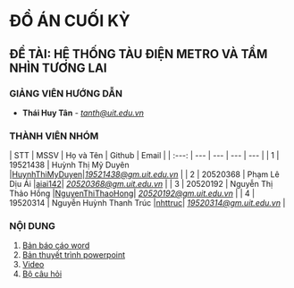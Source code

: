 # ĐỒ ÁN CUỐI KỲ
## ĐỀ TÀI: HỆ THỐNG TÀU ĐIỆN METRO VÀ TẦM NHÌN TƯƠNG LAI

### GIẢNG VIÊN HƯỚNG DẪN
<a name="giangvien"></a>
* **Thái Huy Tân** - *tanth@uit.edu.vn*

### THÀNH VIÊN NHÓM
<a name="thanhvien"></a>
| STT | MSSV | Họ và Tên | Github | Email |
| :---: | --- | --- | --- | --- |
| 1 | 19521438 | Huỳnh Thị Mỹ Duyên |[HuynhThiMyDuyen](https://github.com/HuynhThiMyDuyen)|*19521438@gm.uit.edu.vn* |
| 2 | 20520368 | Phạm Lê Dịu Ái |[aiai142](https://github.com/aiai142)| *20520368@gm.uit.edu.vn* |
| 3 | 20520192 | Nguyễn Thị Thảo Hồng |[NguyenThiThaoHong](https://github.com/NguyenThiThaoHong)| *20520192@gm.uit.edu.vn* |
| 4 | 19520314 | Nguyễn Huỳnh Thanh Trúc |[nhttruc](https://github.com/nhttruc)| *19520314@gm.uit.edu.vn* |

### NỘI DUNG
<a name="quatrinh"></a>
1. [Bản báo cáo word](https://drive.google.com/file/d/1olzrSV7AizaXVa6EEOoyOdFxJS_K99J9/view?usp=sharing)
2. [Bản thuyết trình powerpoint](https://drive.google.com/file/d/1hPygzsDpvuCiAg2wwMtDM-K6GKZ0BjGs/view?usp=sharing)
3. [Video](https://drive.google.com/file/d/1AK_m5dH72_p3JAxlXp2GSIZeincFxidd/view?usp=sharing)
4. [Bộ câu hỏi](https://drive.google.com/file/d/1aevSMm6b-z4vUjEDeXcv4xW3rspwYGWE/view?usp=sharing)
